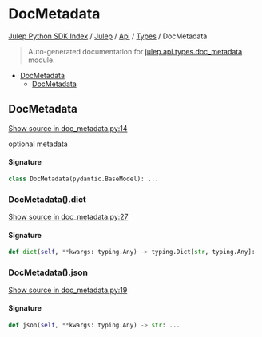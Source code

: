 # DocMetadata

[Julep Python SDK Index](../../../README.md#julep-python-sdk-index) / [Julep](../../index.md#julep) / [Api](../index.md#api) / [Types](./index.md#types) / DocMetadata

> Auto-generated documentation for [julep.api.types.doc_metadata](../../../../../../../julep/api/types/doc_metadata.py) module.

- [DocMetadata](#docmetadata)
  - [DocMetadata](#docmetadata-1)

## DocMetadata

[Show source in doc_metadata.py:14](../../../../../../../julep/api/types/doc_metadata.py#L14)

optional metadata

#### Signature

```python
class DocMetadata(pydantic.BaseModel): ...
```

### DocMetadata().dict

[Show source in doc_metadata.py:27](../../../../../../../julep/api/types/doc_metadata.py#L27)

#### Signature

```python
def dict(self, **kwargs: typing.Any) -> typing.Dict[str, typing.Any]: ...
```

### DocMetadata().json

[Show source in doc_metadata.py:19](../../../../../../../julep/api/types/doc_metadata.py#L19)

#### Signature

```python
def json(self, **kwargs: typing.Any) -> str: ...
```
